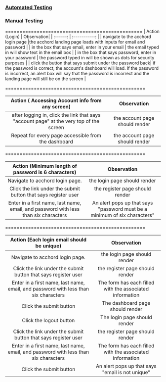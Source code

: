 ### [**Automated Testing**](https://github.com/element2112/ACCHORD/tree/master/client/src/__testing__)



### Manual Testing
================================================
| Action (Login) | Observation|
| :------: | :-----------: |
| navigate to the acchord login page |the acchord landing page loads with inputs for email and password |
| in the box that says email, enter in your email | the email typed in will show text in the email box |
| in the box that says password, enter in your password   | the password typed in will be shown as dots for security purposes |
| click the button that says submit under the password back| if the password is correct, the account's dashboard will load. If the password is incorrect, an alert box will say that the password is incorrect and the landing page will still be on the screen |

=================================================

| Action ( Accessing Account info from any screen)| Observation|
| :------: | :-----------: |
|after logging in, click the link that says "account page" at the very top of the screen | the account page should render |
| Repeat for every page accessible from the dashboard | the account page should render |

=================================================

| Action (Minimum length of password is 6 characters)| Observation|
| :------: | :-----------: |
| Navigate to acchord login page. | the login page should render |
| Click the link under the submit button that says register user | the register page should render |
| Enter in a first name, last name, email, and password with less than six characters | An alert pops up that says "password must be a minimum of six characters"|

=================================================

| Action (Each login email should be unique)| Observation|
| :------: | :-----------: |
| Navigate to acchord login page. | the login page should render |
| Click the link under the submit button that says register user | the register page should render |
| Enter in a first name, last name, email, and password with less than six characters | The form has each filled with the associated information |
| Click the submit button | The dashboard page should render |
| Click the logout button | The login page should render |
| Click the link under the submit button that says register user | the register page should render |
| Enter in a first name, last name, email, and password with less than six characters | The form has each filled with the associated information |
| Click the submit button | An alert pops up that says "email is not unique" |
